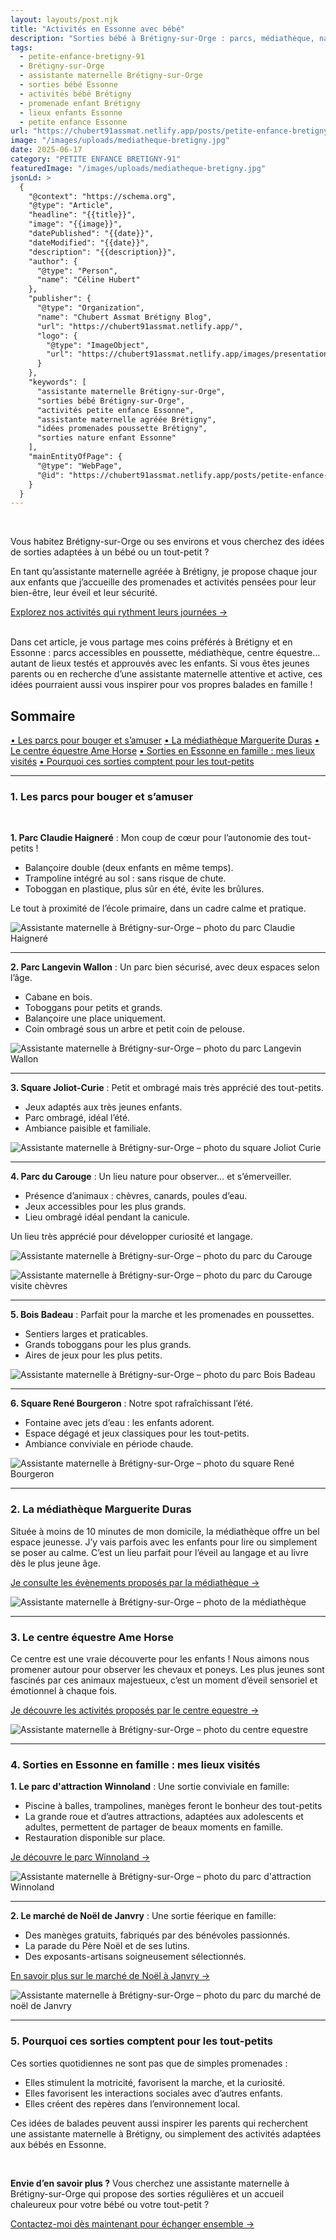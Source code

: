 ```yaml
---
layout: layouts/post.njk
title: "Activités en Essonne avec bébé"
description: "Sorties bébé à Brétigny-sur-Orge : parcs, médiathèque, nature… testés et recommandés par une assistante maternelle locale."
tags: 
  - petite-enfance-bretigny-91
  - Brétigny-sur-Orge  
  - assistante maternelle Brétigny-sur-Orge
  - sorties bébé Essonne
  - activités bébé Brétigny
  - promenade enfant Brétigny
  - lieux enfants Essonne
  - petite enfance Essonne
url: "https://chubert91assmat.netlify.app/posts/petite-enfance-bretigny-91/activites-essonne-bebes-bretigny/"
image: "/images/uploads/mediatheque-bretigny.jpg"
date: 2025-06-17
category: "PETITE ENFANCE BRETIGNY-91" 
featuredImage: "/images/uploads/mediatheque-bretigny.jpg"
jsonLd: >
  {
    "@context": "https://schema.org",
    "@type": "Article",
    "headline": "{{title}}",
    "image": "{{image}}",
    "datePublished": "{{date}}",
    "dateModified": "{{date}}",
    "description": "{{description}}",
    "author": {
      "@type": "Person",
      "name": "Céline Hubert"
    },
    "publisher": {
      "@type": "Organization",
      "name": "Chubert Assmat Brétigny Blog",
      "url": "https://chubert91assmat.netlify.app/",
      "logo": {
        "@type": "ImageObject",
        "url": "https://chubert91assmat.netlify.app/images/presentation/rpe-bretigny.jpg"
      }
    },
    "keywords": [
      "assistante maternelle Brétigny-sur-Orge",  
      "sorties bébé Brétigny-sur-Orge",
      "activités petite enfance Essonne",
      "assistante maternelle agréée Brétigny",
      "idées promenades poussette Brétigny",
      "sorties nature enfant Essonne"
    ],
    "mainEntityOfPage": {
      "@type": "WebPage",
      "@id": "https://chubert91assmat.netlify.app/posts/petite-enfance-bretigny-91/activites-essonne-bebes-bretigny/"
    }
  }
---
```


<br>


Vous habitez Brétigny-sur-Orge ou ses environs et vous cherchez des idées de sorties adaptées à un bébé ou un tout-petit ?

En tant qu’assistante maternelle agréée à Brétigny, je propose chaque jour aux enfants que j’accueille des promenades et activités pensées pour leur bien-être, leur éveil et leur sécurité.


<div class="button-wrapper">
  <a href="/projet-accueil/#activites" class="btn btn-primary btn-article">
    Explorez nos activités qui rythment leurs journées →
  </a>
</div>

<br>

Dans cet article, je vous partage mes coins préférés à Brétigny et en Essonne : parcs accessibles en poussette, médiathèque, centre équestre… autant de lieux testés et approuvés avec les enfants.
Si vous êtes jeunes parents ou en recherche d’une assistante maternelle attentive et active, ces idées pourraient aussi vous inspirer pour vos propres balades en famille !


<div id="sommaire">
  <h2>Sommaire</h2>
  <a href="#parcs" class="styled-link-sommaire">• Les parcs pour bouger et s’amuser</a>
  <a href="#mediatheque" class="styled-link-sommaire">• La médiathèque Marguerite Duras</a>
  <a href="#amehorse" class="styled-link-sommaire">• Le centre équestre Ame Horse</a>
  <a href="#famille" class="styled-link-sommaire">• Sorties en Essonne en famille : mes lieux visités</a>
  <a href="#sorties" class="styled-link-sommaire">• Pourquoi ces sorties comptent pour les tout-petits</a>
</div>

---

### **<span id="parcs">1. Les parcs pour bouger et s’amuser</span>** 

<br>

**1. Parc Claudie Haigneré** : Mon coup de cœur pour l’autonomie des tout-petits !

- Balançoire double (deux enfants en même temps).  
- Trampoline intégré au sol : sans risque de chute.
- Toboggan en plastique, plus sûr en été, évite les brûlures.  

Le tout à proximité de l’école primaire, dans un cadre calme et pratique.


![Assistante maternelle à Brétigny-sur-Orge – photo du parc Claudie Haigneré](/images/uploads/parc-claudie-haignere-bretigny.jpg)

---

**2. Parc Langevin Wallon** : Un parc bien sécurisé, avec deux espaces selon l’âge.

- Cabane en bois.  
- Toboggans pour petits et grands.
- Balançoire une place uniquement.
- Coin ombragé sous un arbre et petit coin de pelouse.

![Assistante maternelle à Brétigny-sur-Orge – photo du parc Langevin Wallon](/images/uploads/parc-langevin-wallon-bretigny91.jpg)

---

**3. Square Joliot-Curie** : Petit et ombragé mais très apprécié des tout-petits.

- Jeux adaptés aux très jeunes enfants.  
- Parc ombragé, idéal l’été.
- Ambiance paisible et familiale.

![Assistante maternelle à Brétigny-sur-Orge – photo du square Joliot Curie](/images/uploads/square-joliot-curie-bretigny91.jpg)

---

**4. Parc du Carouge** : Un lieu nature pour observer… et s’émerveiller.

- Présence d’animaux : chèvres, canards, poules d’eau.  
- Jeux accessibles pour les plus grands.
- Lieu ombragé idéal pendant la canicule.

Un lieu très apprécié pour développer curiosité et langage.

![Assistante maternelle à Brétigny-sur-Orge – photo du parc du Carouge](/images/uploads/parc-carouge-bretigny91.jpg)

![Assistante maternelle à Brétigny-sur-Orge – photo du parc du Carouge visite chèvres](/images/uploads/parc-carouge-chevre-bretigny91.jpg)

---

**5. Bois Badeau** : Parfait pour la marche et les promenades en poussettes.

- Sentiers larges et praticables.  
- Grands toboggans pour les plus grands.
- Aires de jeux pour les plus petits.

![Assistante maternelle à Brétigny-sur-Orge – photo du parc Bois Badeau](/images/uploads/parc-bois-badeau-bretigny91.jpg)

---

**6. Square René Bourgeron** : Notre spot rafraîchissant l’été.

- Fontaine avec jets d’eau : les enfants adorent.  
- Espace dégagé et jeux classiques pour les tout-petits.
- Ambiance conviviale en période chaude.

![Assistante maternelle à Brétigny-sur-Orge – photo du square René Bourgeron](/images/uploads/square-rene-bourgeron-bretigny91.jpg)

---

### **<span id="mediatheque">2.  La médiathèque Marguerite Duras</span>** 

Située à moins de 10 minutes de mon domicile, la médiathèque offre un bel espace jeunesse.
J’y vais parfois avec les enfants pour lire ou simplement se poser au calme. C’est un lieu parfait pour l’éveil au langage et au livre dès le plus jeune âge.

<div class="button-wrapper">
  <a href="https://mediatheques.coeuressonne.fr/" target="_blank" class="btn btn-primary btn-article">Je consulte les évènements proposés par la médiathèque →</a>
</div>

![Assistante maternelle à Brétigny-sur-Orge – photo de la médiathèque](/images/uploads/mediatheque-bretigny.jpg)

---

### **<span id="amehorse">3. Le centre équestre Ame Horse</span>** 

Ce centre est une vraie découverte pour les enfants !
Nous aimons nous promener autour pour observer les chevaux et poneys. Les plus jeunes sont fascinés par ces animaux majestueux, c’est un moment d’éveil sensoriel et émotionnel à chaque fois.

<div class="button-wrapper">
  <a href="https://centreequestreamehorse.ffe.com/" target="_blank" class="btn btn-primary btn-article">Je découvre les activités proposés par le centre equestre →</a>
</div>

![Assistante maternelle à Brétigny-sur-Orge – photo du centre equestre](/images/uploads/centre-equestre-ame-horse-bretigny91.jpg)

---

### **<span id="famille">4. Sorties en Essonne en famille : mes lieux visités</span>**

**1. Le parc d'attraction Winnoland** : Une sortie conviviale en famille:

- Piscine à balles, trampolines, manèges feront le bonheur des tout-petits  
- La grande roue et d’autres attractions, adaptées aux adolescents et adultes, permettent de partager de beaux moments en famille.
- Restauration disponible sur place.

<div class="button-wrapper">
  <a href="https://winnoland.fr/" target="_blank" class="btn btn-primary btn-article">Je découvre le parc Winnoland →</a>
</div>

![Assistante maternelle à Brétigny-sur-Orge – photo du parc d'attraction Winnoland](/images/uploads/winnoland-essonne.jpg)

---

**2. Le marché de Noël de Janvry** : Une sortie féerique en famille:

- Des manèges gratuits, fabriqués par des bénévoles passionnés.
- La parade du Père Noël et de ses lutins.
- Des exposants-artisans soigneusement sélectionnés.

<div class="button-wrapper">
  <a href="https://www.essonne.fr/culture-loisirs-tourisme/lactualite-culture-loisirs-tourisme/les-feeries-de-janvry" target="_blank" class="btn btn-primary btn-article">En savoir plus sur le marché de Noël à Janvry →</a>
</div>

![Assistante maternelle à Brétigny-sur-Orge – photo du parc du marché de noël de Janvry](/images/uploads/noel-janvry-essonne.jpg)

---

### **<span id="sorties">5. Pourquoi ces sorties comptent pour les tout-petits</span>**

Ces sorties quotidiennes ne sont pas que de simples promenades :

- Elles stimulent la motricité, favorisent la marche, et la curiosité.  
- Elles favorisent les interactions sociales avec d’autres enfants.
- Elles créent des repères dans l’environnement local.


Ces idées de balades peuvent aussi inspirer les parents qui recherchent une assistante maternelle à Brétigny, ou simplement des activités adaptées aux bébés en Essonne.

<br>

<div class="highlighted-note">
  <p><strong>Envie d’en savoir plus ?</strong> Vous cherchez une assistante maternelle à Brétigny-sur-Orge qui propose des sorties régulières et un accueil chaleureux pour votre bébé ou votre tout-petit ?</p>
</div>

<div class="button-wrapper">
  <a href="https://chubert91assmat.netlify.app/contact/" target="_blank" class="btn btn-primary btn-article">Contactez-moi dès maintenant pour échanger ensemble →</a>
</div>